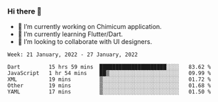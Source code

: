 ### Hi there 👋

<!--
**devcat37/devcat37** is a ✨ _special_ ✨ repository because its `README.md` (this file) appears on your GitHub profile.-->


- 🔭 I’m currently working on Chimicum application.
- 🌱 I’m currently learning Flutter/Dart.
- 👯 I’m looking to collaborate with UI designers.
<!-- - 🤔 I’m looking for help with ... -->

<!--START_SECTION:waka-->
```text
Week: 21 January, 2022 - 27 January, 2022

Dart         15 hrs 59 mins  █████████████████████░░░░   83.62 % 
JavaScript   1 hr 54 mins    ██▒░░░░░░░░░░░░░░░░░░░░░░   09.99 % 
XML          19 mins         ▒░░░░░░░░░░░░░░░░░░░░░░░░   01.72 % 
Other        19 mins         ▒░░░░░░░░░░░░░░░░░░░░░░░░   01.68 % 
YAML         17 mins         ▒░░░░░░░░░░░░░░░░░░░░░░░░   01.50 % 
```
<!--END_SECTION:waka-->
